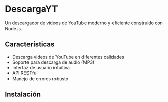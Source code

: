 # DescargaYT

Un descargador de videos de YouTube moderno y eficiente construido con Node.js.

## Características

- Descarga videos de YouTube en diferentes calidades
- Soporte para descarga de audio (MP3)
- Interfaz de usuario intuitiva
- API RESTful
- Manejo de errores robusto

## Instalación
